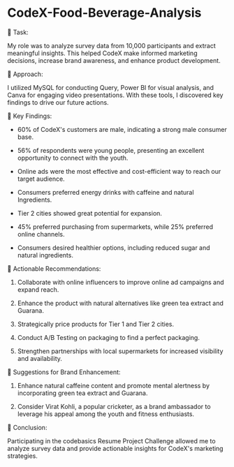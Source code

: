 # CodeX-Food-Beverage-Analysis

🌟 Task:

My role was to analyze survey data from 10,000 participants and extract meaningful insights. This helped CodeX make informed marketing decisions, increase brand awareness, and enhance product development.



🌟 Approach:

I utilized MySQL for conducting Query, Power BI for visual analysis, and Canva for engaging video presentations. With these tools, I discovered key findings to drive our future actions.

🌟 Key Findings:

- 60% of CodeX's customers are male, indicating a strong male consumer base.

- 56% of respondents were young people, presenting an excellent opportunity to connect with the youth.

- Online ads were the most effective and cost-efficient way to reach our target audience.

- Consumers preferred energy drinks with caffeine and natural Ingredients.

- Tier 2 cities showed great potential for expansion.

- 45% preferred purchasing from supermarkets, while 25% preferred online channels.

- Consumers desired healthier options, including reduced sugar and natural ingredients.



🌟 Actionable Recommendations:

1. Collaborate with online influencers to improve online ad campaigns and expand reach.

2. Enhance the product with natural alternatives like green tea extract and Guarana.

3. Strategically price products for Tier 1 and Tier 2 cities.

4. Conduct A/B Testing on packaging to find a perfect packaging.

5. Strengthen partnerships with local supermarkets for increased visibility and availability.



🌟 Suggestions for Brand Enhancement:

1. Enhance natural caffeine content and promote mental alertness by incorporating green tea extract and Guarana.

2. Consider Virat Kohli, a popular cricketer, as a brand ambassador to leverage his appeal among the youth and fitness enthusiasts.



🌟 Conclusion:

Participating in the codebasics Resume Project Challenge allowed me to analyze survey data and provide actionable insights for CodeX's marketing strategies.
